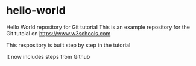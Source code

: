 # hello-world
Hello World repository for Git tutorial
This is an example repository for the Git tutoial on https://www.w3schools.com

This respository is built step by step in the tutorial

It now includes steps from Github

